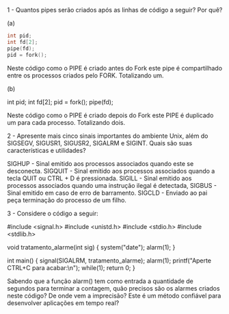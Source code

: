 

1 - Quantos pipes serão criados após as linhas de código a seguir? Por quê?

(a)
```C
int pid;
int fd[2];
pipe(fd);
pid = fork();
```
Neste código como o PIPE é criado antes do Fork este pipe é compartilhado entre os processos criados pelo FORK. Totalizando um.




(b)

int pid;
int fd[2];
pid = fork();
pipe(fd);

Neste código como o PIPE é criado depois do Fork este PIPE é duplicado um para cada processo. Totalizando dois.



2 - Apresente mais cinco sinais importantes do ambiente Unix, além do SIGSEGV, SIGUSR1, SIGUSR2, SIGALRM e SIGINT. 
    Quais são suas características e utilidades?

  SIGHUP - Sinal emitido aos processos associados quando este se desconecta.
  SIGQUIT - Sinal emitido aos processos associados quando a tecla QUIT ou CTRL + D é pressionada.
  SIGILL - Sinal emitido aos processos associados quando uma instrução ilegal é detectada,
  SIGBUS - Sinal emitido em caso de erro de barramento.
  SIGCLD - Enviado ao pai peça terminação do processo de um filho.

3 - Considere o código a seguir:

#include <signal.h>
#include <unistd.h>
#include <stdio.h>
#include <stdlib.h>

void tratamento_alarme(int sig)
{
	system("date");
	alarm(1);
}

int main()
{
	signal(SIGALRM, tratamento_alarme);
	alarm(1);
	printf("Aperte CTRL+C para acabar:\n");
	while(1);
	return 0;
}

Sabendo que a função alarm() tem como entrada a quantidade de segundos para terminar a contagem, quão precisos são os alarmes 
criados neste código? De onde vem a imprecisão? Este é um método confiável para desenvolver aplicações em tempo real?








